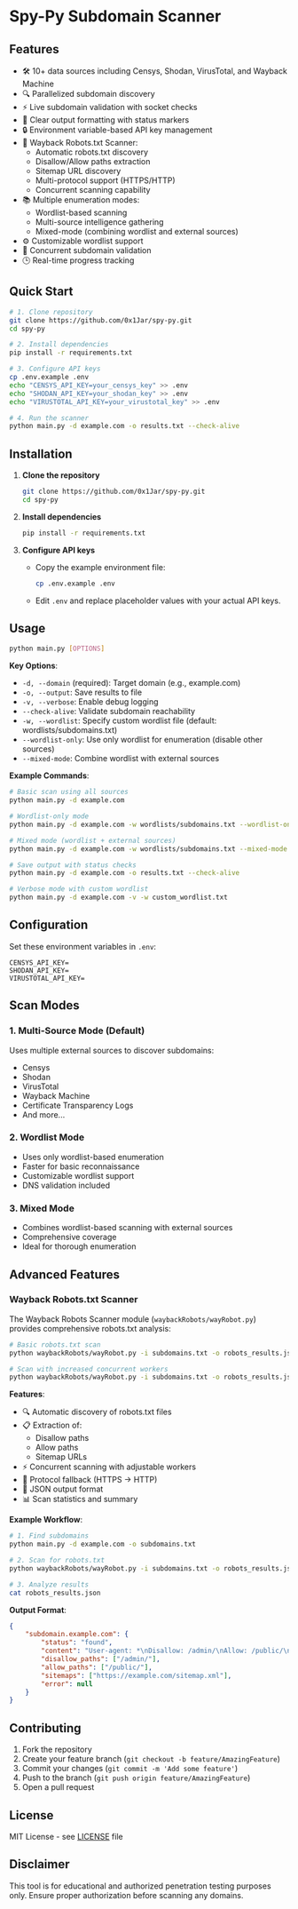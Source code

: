 # Spy-Py Subdomain Scanner

## Features
- 🛠️ 10+ data sources including Censys, Shodan, VirusTotal, and Wayback Machine
- 🔍 Parallelized subdomain discovery
- ⚡ Live subdomain validation with socket checks
- 📝 Clear output formatting with status markers
- 🔒 Environment variable-based API key management
- 🤖 Wayback Robots.txt Scanner:
  - Automatic robots.txt discovery
  - Disallow/Allow paths extraction
  - Sitemap URL discovery
  - Multi-protocol support (HTTPS/HTTP)
  - Concurrent scanning capability
- 📚 Multiple enumeration modes:
  - Wordlist-based scanning
  - Multi-source intelligence gathering
  - Mixed-mode (combining wordlist and external sources)
- ⚙️ Customizable wordlist support
- 🚀 Concurrent subdomain validation
- 🕒 Real-time progress tracking

## Quick Start
```bash
# 1. Clone repository
git clone https://github.com/0x1Jar/spy-py.git
cd spy-py

# 2. Install dependencies
pip install -r requirements.txt

# 3. Configure API keys
cp .env.example .env
echo "CENSYS_API_KEY=your_censys_key" >> .env
echo "SHODAN_API_KEY=your_shodan_key" >> .env
echo "VIRUSTOTAL_API_KEY=your_virustotal_key" >> .env

# 4. Run the scanner
python main.py -d example.com -o results.txt --check-alive
```

## Installation
1. **Clone the repository**
   ```bash
   git clone https://github.com/0x1Jar/spy-py.git
   cd spy-py
   ```

2. **Install dependencies**
   ```bash
   pip install -r requirements.txt
   ```

3. **Configure API keys**
   - Copy the example environment file:
     ```bash
     cp .env.example .env
     ```
   - Edit `.env` and replace placeholder values with your actual API keys.

## Usage
```bash
python main.py [OPTIONS]
```

**Key Options**:
- `-d, --domain` (required): Target domain (e.g., example.com)
- `-o, --output`: Save results to file
- `-v, --verbose`: Enable debug logging
- `--check-alive`: Validate subdomain reachability
- `-w, --wordlist`: Specify custom wordlist file (default: wordlists/subdomains.txt)
- `--wordlist-only`: Use only wordlist for enumeration (disable other sources)
- `--mixed-mode`: Combine wordlist with external sources

**Example Commands**:
```bash
# Basic scan using all sources
python main.py -d example.com

# Wordlist-only mode
python main.py -d example.com -w wordlists/subdomains.txt --wordlist-only

# Mixed mode (wordlist + external sources)
python main.py -d example.com -w wordlists/subdomains.txt --mixed-mode

# Save output with status checks
python main.py -d example.com -o results.txt --check-alive

# Verbose mode with custom wordlist
python main.py -d example.com -v -w custom_wordlist.txt
```

## Configuration
Set these environment variables in `.env`:
```env
CENSYS_API_KEY=
SHODAN_API_KEY=
VIRUSTOTAL_API_KEY=
```

## Scan Modes

### 1. Multi-Source Mode (Default)
Uses multiple external sources to discover subdomains:
- Censys
- Shodan
- VirusTotal
- Wayback Machine
- Certificate Transparency Logs
- And more...

### 2. Wordlist Mode
- Uses only wordlist-based enumeration
- Faster for basic reconnaissance
- Customizable wordlist support
- DNS validation included

### 3. Mixed Mode
- Combines wordlist-based scanning with external sources
- Comprehensive coverage
- Ideal for thorough enumeration

## Advanced Features

### Wayback Robots.txt Scanner
The Wayback Robots Scanner module (`waybackRobots/wayRobot.py`) provides comprehensive robots.txt analysis:

```bash
# Basic robots.txt scan
python waybackRobots/wayRobot.py -i subdomains.txt -o robots_results.json

# Scan with increased concurrent workers
python waybackRobots/wayRobot.py -i subdomains.txt -o robots_results.json -w 20
```

**Features**:
- 🔍 Automatic discovery of robots.txt files
- 📋 Extraction of:
  - Disallow paths
  - Allow paths
  - Sitemap URLs
- ⚡ Concurrent scanning with adjustable workers
- 🔄 Protocol fallback (HTTPS → HTTP)
- 💾 JSON output format
- 📊 Scan statistics and summary

**Example Workflow**:
```bash
# 1. Find subdomains
python main.py -d example.com -o subdomains.txt

# 2. Scan for robots.txt
python waybackRobots/wayRobot.py -i subdomains.txt -o robots_results.json

# 3. Analyze results
cat robots_results.json
```

**Output Format**:
```json
{
    "subdomain.example.com": {
        "status": "found",
        "content": "User-agent: *\nDisallow: /admin/\nAllow: /public/\nSitemap: https://example.com/sitemap.xml",
        "disallow_paths": ["/admin/"],
        "allow_paths": ["/public/"],
        "sitemaps": ["https://example.com/sitemap.xml"],
        "error": null
    }
}
```

## Contributing
1. Fork the repository
2. Create your feature branch (`git checkout -b feature/AmazingFeature`)
3. Commit your changes (`git commit -m 'Add some feature'`)
4. Push to the branch (`git push origin feature/AmazingFeature`)
5. Open a pull request

## License
MIT License - see [LICENSE](LICENSE) file

## Disclaimer
This tool is for educational and authorized penetration testing purposes only. Ensure proper authorization before scanning any domains.
